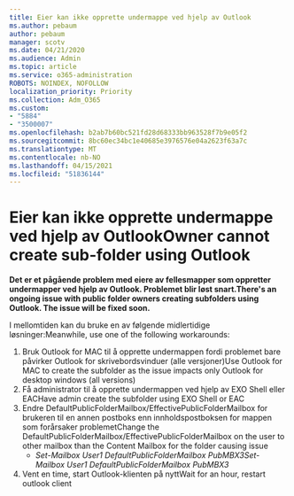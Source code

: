 ```yaml
---
title: Eier kan ikke opprette undermappe ved hjelp av Outlook
ms.author: pebaum
author: pebaum
manager: scotv
ms.date: 04/21/2020
ms.audience: Admin
ms.topic: article
ms.service: o365-administration
ROBOTS: NOINDEX, NOFOLLOW
localization_priority: Priority
ms.collection: Adm_O365
ms.custom:
- "5884"
- "3500007"
ms.openlocfilehash: b2ab7b60bc521fd28d68333bb963528f7b9e05f2
ms.sourcegitcommit: 8bc60ec34bc1e40685e3976576e04a2623f63a7c
ms.translationtype: MT
ms.contentlocale: nb-NO
ms.lasthandoff: 04/15/2021
ms.locfileid: "51836144"
---
```

# <a name="owner-cannot-create-sub-folder-using-outlook"></a><span data-ttu-id="41ede-102">Eier kan ikke opprette undermappe ved hjelp av Outlook</span><span class="sxs-lookup"><span data-stu-id="41ede-102">Owner cannot create sub-folder using Outlook</span></span>

<span data-ttu-id="41ede-103">**Det er et pågående problem med eiere av fellesmapper som oppretter undermapper ved hjelp av Outlook. Problemet blir løst snart.**</span><span class="sxs-lookup"><span data-stu-id="41ede-103">**There's an ongoing issue with public folder owners creating subfolders using Outlook. The issue will be fixed soon.**</span></span>

<span data-ttu-id="41ede-104">I mellomtiden kan du bruke en av følgende midlertidige løsninger:</span><span class="sxs-lookup"><span data-stu-id="41ede-104">Meanwhile, use one of the following workarounds:</span></span>

1. <span data-ttu-id="41ede-105">Bruk Outlook for MAC til å opprette undermappen fordi problemet bare påvirker Outlook for skrivebordsvinduer (alle versjoner)</span><span class="sxs-lookup"><span data-stu-id="41ede-105">Use Outlook for MAC to create the subfolder as the issue impacts only Outlook for desktop windows (all versions)</span></span>
2. <span data-ttu-id="41ede-106">Få administrator til å opprette undermappen ved hjelp av EXO Shell eller EAC</span><span class="sxs-lookup"><span data-stu-id="41ede-106">Have admin create the subfolder using EXO Shell or EAC</span></span>
3. <span data-ttu-id="41ede-107">Endre DefaultPublicFolderMailbox/EffectivePublicFolderMailbox for brukeren til en annen postboks enn innholdspostboksen for mappen som forårsaker problemet</span><span class="sxs-lookup"><span data-stu-id="41ede-107">Change the DefaultPublicFolderMailbox/EffectivePublicFolderMailbox on the user to other mailbox than the Content Mailbox for the folder causing issue</span></span>  
    - <span data-ttu-id="41ede-108">*Set-Mailbox User1 DefaultPublicFolderMailbox PubMBX3*</span><span class="sxs-lookup"><span data-stu-id="41ede-108">*Set-Mailbox User1 DefaultPublicFolderMailbox PubMBX3*</span></span>
4. <span data-ttu-id="41ede-109">Vent en time, start Outlook-klienten på nytt</span><span class="sxs-lookup"><span data-stu-id="41ede-109">Wait for an hour, restart outlook client</span></span>
